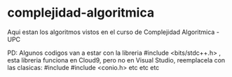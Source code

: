 # complejidad-algoritmica

Aqui estan los algoritmos vistos en el curso de Complejidad Algoritmica - UPC

PD: Algunos codigos van a estar con la libreria #include <bits/stdc++.h> , esta libreria funciona en Cloud9, pero no en Visual Studio, reemplacela con las clasicas:
#include <iostream>
#include <conio.h>
etc etc etc
